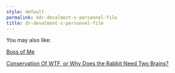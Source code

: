 ```yaml
---
style: default
permalink: Xdr-devalmont-s-personnel-file
title: dr-devalmont-s-personnel-file
---
```

You may also like:

[Boss of Me](http://scp-wiki.net/boss-of-me)

[Conservation Of WTF, or Why Does the Rabbit Need Two Brains?](http://scp-wiki.net/conservation-of-wtf)
